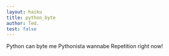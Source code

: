```yaml
---
layout: haiku
title: python_byte
author: Ted.
test: false
---
```


Python can byte me
Pythonista wannabe
Repetition right now!
